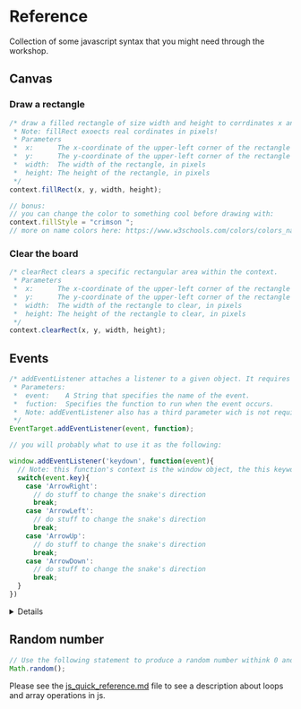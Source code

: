 # Reference

Collection of some javascript syntax that you might need through the workshop.

## Canvas

### Draw a rectangle

```javascript
/* draw a filled rectangle of size width and height to corrdinates x and y.
 * Note: fillRect exoects real cordinates in pixels!
 * Parameters
 *  x:      The x-coordinate of the upper-left corner of the rectangle
 *  y:      The y-coordinate of the upper-left corner of the rectangle
 *  width:  The width of the rectangle, in pixels
 *  height: The height of the rectangle, in pixels
 */
context.fillRect(x, y, width, height);

// bonus:
// you can change the color to something cool before drawing with:
context.fillStyle = "crimson ";
// more on name colors here: https://www.w3schools.com/colors/colors_names.asp
```

### Clear the board

```javascript
/* clearRect clears a specific rectangular area within the context.
 * Parameters
 *  x:      The x-coordinate of the upper-left corner of the rectangle to clear
 *  y:      The y-coordinate of the upper-left corner of the rectangle to clear
 *  width:  The width of the rectangle to clear, in pixels
 *  height: The height of the rectangle to clear, in pixels
 */
context.clearRect(x, y, width, height);
```

## Events

```javascript
/* addEventListener attaches a listener to a given object. It requires two parameters:
 * Parameters:
 *  event:    A String that specifies the name of the event.
 *  fuction:  Specifies the function to run when the event occurs.
 *  Note: addEventListener also has a third parameter wich is not required, and we won't need it for this woskshop. If you are interested in it you can read more about it here: https://developer.mozilla.org/en-US/docs/Web/API/EventTarget/addEventListener
 */
EventTarget.addEventListener(event, function);

// you will probably what to use it as the following:

window.addEventListener('keydown', function(event){
  // Note: this function's context is the window object, the this keyword will point to the window object
  switch(event.key){
    case 'ArrowRight':
      // do stuff to change the snake's direction
      break;
    case 'ArrowLeft':
      // do stuff to change the snake's direction
      break;
    case 'ArrowUp':
      // do stuff to change the snake's direction
      break;
    case 'ArrowDown':
      // do stuff to change the snake's direction
      break;
  }
})
```
<details>
In the above example you might be unfamiliar with two things: _window_ and the switch statement.  

**Some explanation on them:**  
The window object represents an open window in a browser.
It also contains globally declared variables (eg. variables not declared inside of functions or other statements).

The **switch** statement is used to perform different actions based on different conditions.  

This is how it works:  

- The switch expression is evaluated once.   
- The value of the expression is compared with the values of each case.  
- If there is a match, the associated block of code is executed.  

Note: you need to use the _break_ keyword to prevent the evaluation of the other cases if one of the cases is entered.
</details>  

## Random number

```javascript
// Use the following statement to produce a random number withink 0 and 1:
Math.random();
```

Please see the [js_quick_reference.md](js_quick_reference.md) file to see a description about loops and array operations in js.
